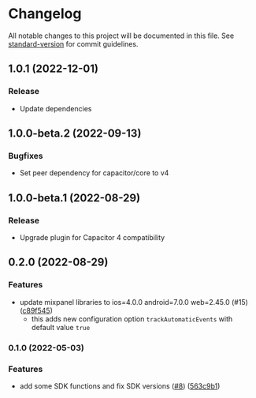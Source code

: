 # Changelog

All notable changes to this project will be documented in this file. See [standard-version](https://github.com/conventional-changelog/standard-version) for commit guidelines.

## 1.0.1 (2022-12-01)

### Release

* Update dependencies

## 1.0.0-beta.2 (2022-09-13)

### Bugfixes

* Set peer dependency for capacitor/core to v4

## 1.0.0-beta.1 (2022-08-29)

### Release

* Upgrade plugin for Capacitor 4 compatibility

## 0.2.0 (2022-08-29)

### Features

* update mixpanel libraries to ios=4.0.0 android=7.0.0 web=2.45.0 (#15) ([c89f545](https://github.com/houseninjadojo/capacitor-mixpanel/commit/c89f545))
  * this adds new configuration option `trackAutomaticEvents` with default value `true`

### 0.1.0 (2022-05-03)

### Features

* add some SDK functions and fix SDK versions ([#8](https://github.com/houseninjadojo/capacitor-mixpanel/issues/8)) ([563c9b1](https://github.com/houseninjadojo/capacitor-mixpanel/commit/563c9b17a37c201764526fb3f16b9357af881954))
